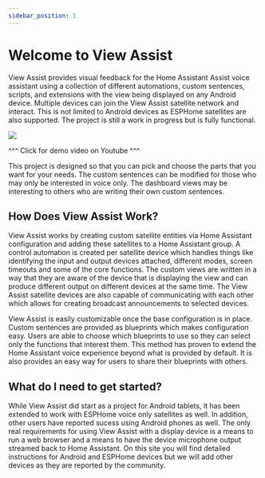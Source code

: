 ```yaml
---
sidebar_position: 1
---
```


# Welcome to View Assist

View Assist provides visual feedback for the Home Assistant Assist voice assistant using a collection of different automations, custom sentences, scripts, and extensions with the view being displayed on any Android device.  Multiple devices can join the View Assist satellite network and interact.  This is not limited to Android devices as ESPHome satellites are also supported.  The project is still a work in progress but is fully functional.  


[![](https://img.youtube.com/vi/t0jG4LZzKqs/mqdefault.jpg)](https://www.youtube.com/watch?v=t0jG4LZzKqs)

^^^ Click for demo video on Youtube ^^^

This project is designed so that you can pick and choose the parts that you want for your needs.  The custom sentences can be modified for those who may only be interested in voice only.  The dashboard views may be interesting to others who are writing their own custom sentences.

## How Does View Assist Work?

View Assist works by creating custom satellite entities via Home Assistant configuration and adding these satellites to a Home Assistant group.  A control automation is created per satellite device which handles things like identifying the input and output devices attached, different modes, screen timeouts and some of the core functions.  The custom views are written in a way that they are aware of the device that is displaying the view and can produce different output on different devices at the same time.  The View Assist satellite devices are also capable of communicating with each other which allows for creating broadcast announcements to selected devices.

View Assist is easily customizable once the base configuration is in place.  Custom sentences are provided as blueprints which makes configuration easy.  Users are able to choose which blueprints to use so they can select only the functions that interest them.  This method has proven to extend the Home Assistant voice experience beyond what is provided by default.  It is also provides an easy way for users to share their blueprints with others.

## What do I need to get started?

While View Assist did start as a project for Android tablets, it has been extended to work with ESPHome voice only satellites as well.  In addition, other users have reported sucess using Android phones as well.  The only real requirements for using View Assist with a display device is a means to run a web browser and a means to have the device microphone output streamed back to Home Assistant.  On this site you will find detailed instructions for Android and ESPHome devices but we will add other devices as they are reported by the community.
